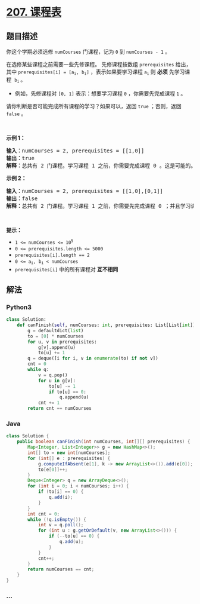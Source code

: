# [207. 课程表](https://leetcode-cn.com/problems/course-schedule)



## 题目描述

<!-- 这里写题目描述 -->

<p>你这个学期必须选修 <code>numCourses</code> 门课程，记为 <code>0</code> 到 <code>numCourses - 1</code> 。</p>

<p>在选修某些课程之前需要一些先修课程。 先修课程按数组 <code>prerequisites</code> 给出，其中 <code>prerequisites[i] = [a<sub>i</sub>, b<sub>i</sub>]</code> ，表示如果要学习课程 <code>a<sub>i</sub></code> 则 <strong>必须</strong> 先学习课程  <code>b<sub>i</sub></code><sub> </sub>。</p>

<ul>
	<li>例如，先修课程对 <code>[0, 1]</code> 表示：想要学习课程 <code>0</code> ，你需要先完成课程 <code>1</code> 。</li>
</ul>

<p>请你判断是否可能完成所有课程的学习？如果可以，返回 <code>true</code> ；否则，返回 <code>false</code> 。</p>

<p> </p>

<p><strong>示例 1：</strong></p>

<pre>
<strong>输入：</strong>numCourses = 2, prerequisites = [[1,0]]
<strong>输出：</strong>true
<strong>解释：</strong>总共有 2 门课程。学习课程 1 之前，你需要完成课程 0 。这是可能的。</pre>

<p><strong>示例 2：</strong></p>

<pre>
<strong>输入：</strong>numCourses = 2, prerequisites = [[1,0],[0,1]]
<strong>输出：</strong>false
<strong>解释：</strong>总共有 2 门课程。学习课程 1 之前，你需要先完成​课程 0 ；并且学习课程 0 之前，你还应先完成课程 1 。这是不可能的。</pre>

<p> </p>

<p><strong>提示：</strong></p>

<ul>
	<li><code>1 <= numCourses <= 10<sup>5</sup></code></li>
	<li><code>0 <= prerequisites.length <= 5000</code></li>
	<li><code>prerequisites[i].length == 2</code></li>
	<li><code>0 <= a<sub>i</sub>, b<sub>i</sub> < numCourses</code></li>
	<li><code>prerequisites[i]</code> 中的所有课程对 <strong>互不相同</strong></li>
</ul>


## 解法

<!-- 这里可写通用的实现逻辑 -->

<!-- tabs:start -->

### **Python3**

<!-- 这里可写当前语言的特殊实现逻辑 -->

```python
class Solution:
    def canFinish(self, numCourses: int, prerequisites: List[List[int]]) -> bool:
        g = defaultdict(list)
        to = [0] * numCourses
        for u, v in prerequisites:
            g[v].append(u)
            to[u] += 1
        q = deque([i for i, v in enumerate(to) if not v])
        cnt = 0
        while q:
            v = q.pop()
            for u in g[v]:
                to[u] -= 1
                if to[u] == 0:
                    q.append(u)
            cnt += 1
        return cnt == numCourses
```

### **Java**

<!-- 这里可写当前语言的特殊实现逻辑 -->

```java
class Solution {
    public boolean canFinish(int numCourses, int[][] prerequisites) {
        Map<Integer, List<Integer>> g = new HashMap<>();
        int[] to = new int[numCourses];
        for (int[] e : prerequisites) {
            g.computeIfAbsent(e[1], k -> new ArrayList<>()).add(e[0]);
            to[e[0]]++;
        }
        Deque<Integer> q = new ArrayDeque<>();
        for (int i = 0; i < numCourses; i++) {
            if (to[i] == 0) {
                q.add(i);
            }
        }
        int cnt = 0;
        while (!q.isEmpty()) {
            int v = q.poll();
            for (int u : g.getOrDefault(v, new ArrayList<>())) {
                if (--to[u] == 0) {
                    q.add(u);
                }
            }
            cnt++;
        }
        return numCourses == cnt;
    }
}
```

### **...**

```

```

<!-- tabs:end -->
